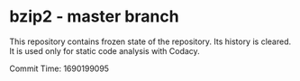 # bzip2 - master branch

This repository contains frozen state of the repository.
Its history is cleared. It is used only for static code
analysis with Codacy.

Commit Time: 1690199095